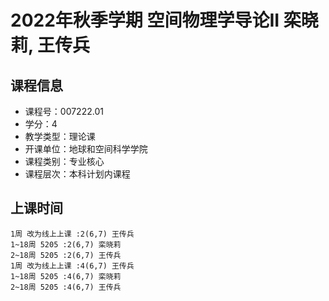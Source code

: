 # 2022年秋季学期 空间物理学导论II 栾晓莉, 王传兵






## 课程信息

- 课程号：007222.01
- 学分：4
- 教学类型：理论课
- 开课单位：地球和空间科学学院
- 课程类别：专业核心
- 课程层次：本科计划内课程

## 上课时间

```
1周 改为线上上课 :2(6,7) 王传兵
1~18周 5205 :2(6,7) 栾晓莉
2~18周 5205 :2(6,7) 王传兵
1周 改为线上上课 :4(6,7) 王传兵
1~18周 5205 :4(6,7) 栾晓莉
2~18周 5205 :4(6,7) 王传兵
```

